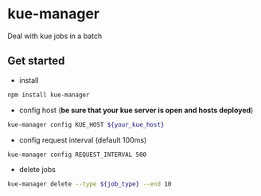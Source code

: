 # kue-manager

Deal with kue jobs in a batch

## Get started

* install

``` bash
npm install kue-manager
```

* config host (**be sure that your kue server is open and hosts deployed**)

``` bash
kue-manager config KUE_HOST ${your_kue_host}
```

* config request interval (default 100ms)

``` bash
kue-manager config REQUEST_INTERVAL 500
```

* delete jobs

``` bash
kue-manager delete --type ${job_type} --end 10
```
